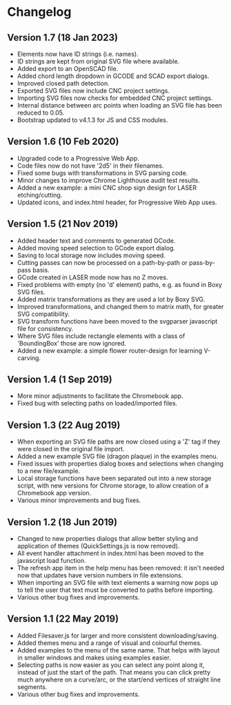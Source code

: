 # Changelog

## Version 1.7 (18 Jan 2023)

* Elements now have ID strings (i.e. names).
* ID strings are kept from original SVG file where available.
* Added export to an OpenSCAD file.
* Added chord length dropdown in GCODE and SCAD export dialogs.
* Improved closed path detection.
* Exported SVG files now include CNC project settings.
* Importing SVG files now checks for embedded CNC project settings.
* Internal distance between arc points when loading an SVG file has been reduced to 0.05.
* Bootstrap updated to v4.1.3 for JS and CSS modules.

## Version 1.6 (10 Feb 2020)

* Upgraded code to a Progressive Web App.
* Code files now do not have '2d5' in their filenames.
* Fixed some bugs with transformations in SVG parsing code.
* Minor changes to improve Chrome Lighthouse audit test results.
* Added a new example: a mini CNC shop sign design for LASER etching/cutting.
* Updated icons, and index.html header, for Progressive Web App uses.

## Version 1.5 (21 Nov 2019)

* Added header text and comments to generated GCode.
* Added moving speed selection to GCode export dialog.
* Saving to local storage now includes moving speed.
* Cutting passes can now be processed on a path-by-path or pass-by-pass basis.
* GCode created in LASER mode now has no Z moves.
* Fixed problems with empty (no 'd' element) paths, e.g. as found in Boxy SVG files.
* Added matrix transformations as they are used a lot by Boxy SVG.
* Improved transformations, and changed them to matrix math, for greater SVG compatibility.
* SVG transform functions have been moved to the svgparser javascript file for consistency.
* Where SVG files include rectangle elements with a class of 'BoundingBox' those are now ignored.
* Added a new example: a simple flower router-design for learning V-carving.

## Version 1.4 (1 Sep 2019)

* More minor adjustments to facilitate the Chromebook app.
* Fixed bug with selecting paths on loaded/imported files.

## Version 1.3 (22 Aug 2019)

* When exporting an SVG file paths are now closed using a 'Z' tag if they were closed in the original file import.
* Added a new example SVG file (dragon plaque) in the examples menu.
* Fixed issues with properties dialog boxes and selections when changing to a new file/example.
* Local storage functions have been separated out into a new storage script, with new versions for Chrome storage, to allow creation of a Chromebook app version.
* Various minor improvements and bug fixes.

## Version 1.2 (18 Jun 2019)

* Changed to new properties dialogs that allow better styling and application of themes (QuickSettings.js is now removed).
* All event handler attachment in index.html has been moved to the javascript load function.
* The refresh app item in the help menu has been removed: it isn't needed now that updates have version numbers in file extensions.
* When importing an SVG file with text elements a warning now pops up to tell the user that text must be converted to paths before importing.
* Various other bug fixes and improvements.

## Version 1.1 (22 May 2019)

* Added Filesaver.js for larger and more consistent downloading/saving.
* Added themes menu and a range of visual and colourful themes.
* Added examples to the menu of the same name. That helps with layout in smaller windows and makes using examples easier.
* Selecting paths is now easier as you can select any point along it, instead of just the start of the path. That means you can click pretty much anywhere on a curve/arc, or the start/end vertices of straight line segments.
* Various other bug fixes and improvements.
